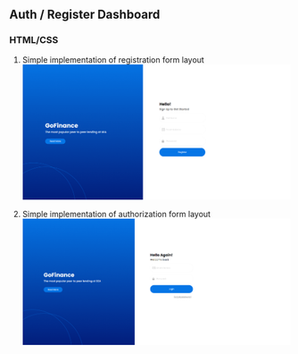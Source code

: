 ## Auth / Register Dashboard

### HTML/CSS

1. Simple implementation of registration form layout
![img.png](img/img.png)

2. Simple implementation of authorization form layout
![img_1.png](img/img_1.png)
